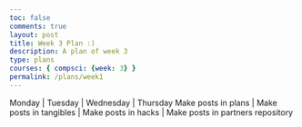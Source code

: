 ```yaml
---
toc: false
comments: true
layout: post
title: Week 3 Plan :)
description: A plan of week 3
type: plans
courses: { compsci: {week: 3} }
permalink: /plans/week1
---
```


Monday | Tuesday         | Wednesday                 | Thursday
Make posts in plans       | Make posts in tangibles | Make posts in hacks | Make posts in partners repository


